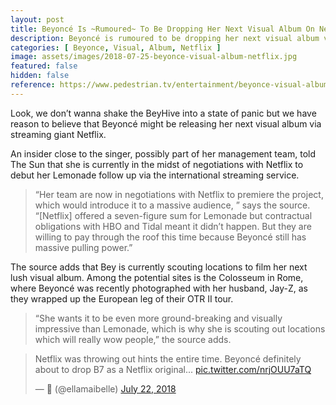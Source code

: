 ```yaml
---
layout: post
title: Beyoncé Is ~Rumoured~ To Be Dropping Her Next Visual Album On Netflix
description: Beyoncé is rumoured to be dropping her next visual album via Netflix as a follow up to the highly acclaimed Lemonade, sources reveal.
categories: [ Beyonce, Visual, Album, Netflix ]
image: assets/images/2018-07-25-beyonce-visual-album-netflix.jpg
featured: false
hidden: false
reference: https://www.pedestrian.tv/entertainment/beyonce-visual-album-netflix/
---
```

Look, we don’t wanna shake the BeyHive into a state of panic but we have reason to believe that Beyoncé might be releasing her next visual album via streaming giant Netflix.

An insider close to the singer, possibly part of her management team, told The Sun that she is currently in the midst of negotiations with Netflix to debut her Lemonade follow up via the international streaming service.

> “Her team are now in negotiations with Netflix to premiere the project, which would introduce it to a massive audience, ” says the source. “[Netflix] offered a seven-figure sum for Lemonade but contractual obligations with HBO and Tidal meant it didn’t happen. But they are willing to pay through the roof this time because Beyoncé still has massive pulling power.”

The source adds that Bey is currently scouting locations to film her next lush visual album. Among the potential sites is the Colosseum in Rome, where Beyoncé was recently photographed with her husband, Jay-Z, as they wrapped up the European leg of their OTR II tour.

> “She wants it to be even more ground-breaking and visually impressive than Lemonade, which is why she is scouting out locations which will really wow people,” the source adds.

<blockquote class="twitter-tweet" data-lang="en"><p lang="en" dir="ltr">Netflix was throwing out hints the entire time. Beyoncé definitely about to drop B7 as a Netflix original... <a href="https://t.co/nrjOUU7aTQ">pic.twitter.com/nrjOUU7aTQ</a></p>&mdash; 💫 (@ellamaibelle) <a href="https://twitter.com/ellamaibelle/status/1021062574039814144?ref_src=twsrc%5Etfw">July 22, 2018</a></blockquote> <script async src="https://platform.twitter.com/widgets.js" charset="utf-8"></script> 
